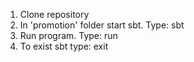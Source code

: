 1. Clone repository
2. In 'promotion' folder start sbt. Type: sbt
3. Run program. Type: run
4. To exist sbt type: exit